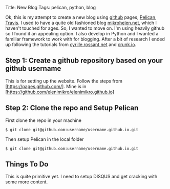 Title: New Blog
Tags: pelican, python, blog

Ok, this is my attempt to create a new blog using [github](github.io) pages, [Pelican](http://docs.getpelican.com/en/3.6.3/), [Travis](). I used to have a quite old fashioned blog [mikrohelen.net](http://mikrohelen.net), which I haven't touched for ages. So, I wanted to move on. I'm using heavily github so I found it an appealing option. I also develop in Python and I wanted a familiar framework to work with for blogging. After a bit of research I ended up following the tutorials from [cyrille.rossant.net](http://cyrille.rossant.net/pelican-github/) and [crunk.io](http://crunk.io/post/introduction-to-pelican/). 

## Step 1: Create a github repository based on your github username
This is for setting up the website. Follow the steps from [https://pages.github.com/]. Mine is in [https://github.com/elenimikro/elenimikro.github.io]

## Step 2: Clone the repo and Setup Pelican 
First clone the repo in your machine
```shell
$ git clone git@github.com:username/username.github.io.git
```
Then setup Pelican in the local folder
 ```shell
$ git clone git@github.com:username/username.github.io.git
```


## Things To Do
This is quite primitive yet. I need to setup DISQUS and get cracking with some more content. 